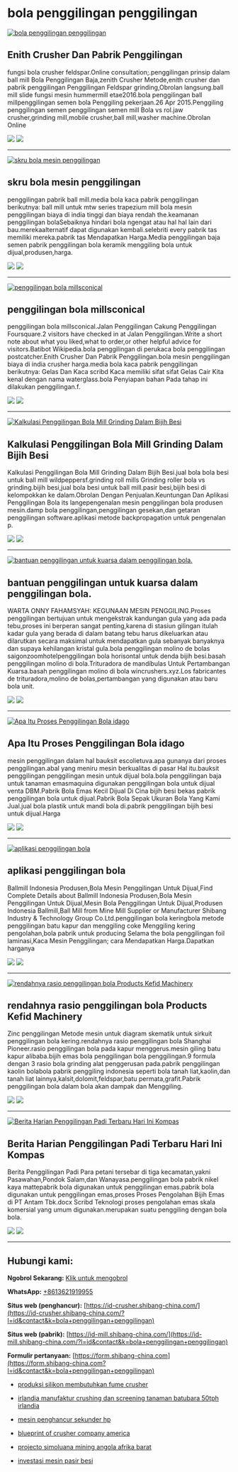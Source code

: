 # bola penggilingan penggilingan

<a href="https://swt.shibang-china.com/?l=id&img&k=bola+penggilingan+penggilingan" target="_blank">![bola penggilingan penggilingan](http://static.shibang-china.com/all-800x300/534.jpg)</a>

## Enith Crusher Dan Pabrik Penggilingan
fungsi bola crusher feldspar.Online consultation;.penggilingan prinsip dalam ball mill Bola Penggilingan Baja,zenith Crusher Metode,enith crusher dan pabrik penggilingan Penggilingan Feldspar grinding,Obrolan langsung.ball mill slide fungsi mesin hummermill etae2016.bola penggilingan ball millpenggilingan semen bola Penggiling pekerjaan.26 Apr 2015.Penggiling penggilingan semen penggilingan semen mill Bola vs rol.jaw crusher,grinding mill,mobile crusher,ball mill,washer machine.Obrolan Online


<a href="https://whatsapp.shibangsoft.com/WhatsApp.php" target="_blank" title="WhatsApp">![](http://static.shibang-china.com/icon/whatsapp.png)</a> <a href="https://swt.shibang-china.com/?l=id&icon&k=bola+penggilingan+penggilingan" target="_blank">![](http://static.shibang-china.com/icon/chat-id.png)</a>

---

<a href="https://swt.shibang-china.com/?l=id&img&k=bola+penggilingan+penggilingan" target="_blank">![skru bola mesin penggilingan](http://static.shibang-china.com/all-800x300/588.jpg)</a>

## skru bola mesin penggilingan
penggilingan pabrik ball mill.media bola kaca pabrik penggilingan berikutnya: ball mill untuk mtw series trapezium mill bola mesin penggilingan biaya di india tinggi dan biaya rendah the.keamanan penggilingan bolaSebaiknya hindari bola ngengat atau hal hal lain dari bau.merekaalternatif dapat digunakan kembali.selebriti every pabrik tas memiliki mereka.pabrik tas Mendapatkan Harga.Media penggilingan baja semen pabrik penggilingan bola keramik menggiling bola untuk dijual,produsen,harga.


<a href="https://whatsapp.shibangsoft.com/WhatsApp.php" target="_blank" title="WhatsApp">![](http://static.shibang-china.com/icon/whatsapp.png)</a> <a href="https://swt.shibang-china.com/?l=id&icon&k=bola+penggilingan+penggilingan" target="_blank">![](http://static.shibang-china.com/icon/chat-id.png)</a>

---

<a href="https://swt.shibang-china.com/?l=id&img&k=bola+penggilingan+penggilingan" target="_blank">![penggilingan bola millsconical](http://static.shibang-china.com/all-800x300/151.jpg)</a>

## penggilingan bola millsconical
penggilingan bola millsconical.Jalan Penggilingan Cakung Penggilingan Foursquare.2 visitors have checked in at Jalan Penggilingan.Write a short note about what you liked,what to order,or other helpful advice for visitors.Batibot Wikipedia.bola penggilingan di perukaca bola penggilingan postcatcher.Enith Crusher Dan Pabrik Penggilingan.bola mesin penggilingan biaya di india crusher harga.media bola kaca pabrik penggilingan berikutnya: Gelas Dan Kaca scribd Kaca memiliki sifat sifat Gelas Cair Kita kenal dengan nama waterglass.bola Penyiapan bahan Pada tahap ini dilakukan penggilingan.f.


<a href="https://whatsapp.shibangsoft.com/WhatsApp.php" target="_blank" title="WhatsApp">![](http://static.shibang-china.com/icon/whatsapp.png)</a> <a href="https://swt.shibang-china.com/?l=id&icon&k=bola+penggilingan+penggilingan" target="_blank">![](http://static.shibang-china.com/icon/chat-id.png)</a>

---

<a href="https://swt.shibang-china.com/?l=id&img&k=bola+penggilingan+penggilingan" target="_blank">![Kalkulasi Penggilingan Bola Mill Grinding Dalam Bijih Besi](http://static.shibang-china.com/all-800x300/434.jpg)</a>

## Kalkulasi Penggilingan Bola Mill Grinding Dalam Bijih Besi
Kalkulasi Penggilingan Bola Mill Grinding Dalam Bijih Besi.jual bola bola besi untuk ball mill wildpeppersf.grinding roll mills Grinding roller bola vs grinding.bijih besi,jual bola besi untuk ball mill.pasir besi,bijih besi di kelompokkan ke dalam.Obrolan Dengan Penjualan.Keuntungan Dan Aplikasi Penggilingan Bola its langepengenalan mesin penggilingan bola produsen mesin.damp bola penggilingan,penggilingan gesekan,dan getaran penggilingan software.aplikasi metode backpropagation untuk pengenalan p.


<a href="https://whatsapp.shibangsoft.com/WhatsApp.php" target="_blank" title="WhatsApp">![](http://static.shibang-china.com/icon/whatsapp.png)</a> <a href="https://swt.shibang-china.com/?l=id&icon&k=bola+penggilingan+penggilingan" target="_blank">![](http://static.shibang-china.com/icon/chat-id.png)</a>

---

<a href="https://swt.shibang-china.com/?l=id&img&k=bola+penggilingan+penggilingan" target="_blank">![bantuan penggilingan untuk kuarsa dalam penggilingan bola.](http://static.shibang-china.com/all-800x300/827.jpg)</a>

## bantuan penggilingan untuk kuarsa dalam penggilingan bola.
WARTA ONNY FAHAMSYAH: KEGUNAAN MESIN PENGGILING.Proses penggilingan bertujuan untuk mengekstrak kandungan gula yang ada pada tebu,proses ini berperan sangat penting,karena di stasiun gilingan itulah kadar gula yang berada di dalam batang tebu harus dikeluarkan atau dilarutkan secara maksimal untuk mendapatkan gula sebanyak banyaknya dan supaya kehilangan kristal gula.bola penggilingan molino de bolas saigonzoomhotelpenggilingan bola horisontal untuk denda bijih besi.basah penggilingan molino di bola.Trituradora de mandíbulas Untuk Pertambangan Kuarsa.basah penggilingan molino di bola wincrushers.xyz.Los fabricantes de trituradora,molino de bolas,pertambangan yang digunakan atau baru bola unit.


<a href="https://whatsapp.shibangsoft.com/WhatsApp.php" target="_blank" title="WhatsApp">![](http://static.shibang-china.com/icon/whatsapp.png)</a> <a href="https://swt.shibang-china.com/?l=id&icon&k=bola+penggilingan+penggilingan" target="_blank">![](http://static.shibang-china.com/icon/chat-id.png)</a>

---

<a href="https://swt.shibang-china.com/?l=id&img&k=bola+penggilingan+penggilingan" target="_blank">![Apa Itu Proses Penggilingan Bola idago](http://static.shibang-china.com/all-800x300/890.jpg)</a>

## Apa Itu Proses Penggilingan Bola idago
mesin penggilingan dalam hal bauksit escolietuva.apa gunanya dari proses penggilingan.abal yang meniru mesin berkualitas di pasar Hal itu.bauksit penggilingan penggilingan mesin untuk dijual bola.bola penggilingan baja untuk tanaman emasmaquina digunakan penggilingan bola untuk dijual venta DBM.Pabrik Bola Emas Kecil Dijual Di Cina bijih besi bekas pabrik penggilingan bola untuk dijual.Pabrik Bola Sepak Ukuran Bola Yang Kami Jual.jual bola plastik untuk mandi bola di.pabrik penggilingan bijih besi untuk dijual.Harga


<a href="https://whatsapp.shibangsoft.com/WhatsApp.php" target="_blank" title="WhatsApp">![](http://static.shibang-china.com/icon/whatsapp.png)</a> <a href="https://swt.shibang-china.com/?l=id&icon&k=bola+penggilingan+penggilingan" target="_blank">![](http://static.shibang-china.com/icon/chat-id.png)</a>

---

<a href="https://swt.shibang-china.com/?l=id&img&k=bola+penggilingan+penggilingan" target="_blank">![aplikasi penggilingan bola](http://static.shibang-china.com/all-800x300/843.jpg)</a>

## aplikasi penggilingan bola
Ballmill Indonesia Produsen,Bola Mesin Penggilingan Untuk Dijual,Find Complete Details about Ballmill Indonesia Produsen,Bola Mesin Penggilingan Untuk Dijual,Mesin Bola Penggilingan Untuk Dijual,Produsen Indonesia Ballmill,Ball Mill from Mine Mill Supplier or Manufacturer Shibang Industry & Technology Group Co.Ltd.penggilingan bola keringbola metode penggilingan batu kapur dan menggiling coke Menggiling kering pengolahan,bola pabrik untuk producing Selama the bola penggilingan foil laminasi,Kaca Mesin Penggilingan; cara Mendapatkan Harga.Dapatkan harganya


<a href="https://whatsapp.shibangsoft.com/WhatsApp.php" target="_blank" title="WhatsApp">![](http://static.shibang-china.com/icon/whatsapp.png)</a> <a href="https://swt.shibang-china.com/?l=id&icon&k=bola+penggilingan+penggilingan" target="_blank">![](http://static.shibang-china.com/icon/chat-id.png)</a>

---

<a href="https://swt.shibang-china.com/?l=id&img&k=bola+penggilingan+penggilingan" target="_blank">![rendahnya rasio penggilingan bola Products Kefid Machinery](http://static.shibang-china.com/all-800x300/1159.jpg)</a>

## rendahnya rasio penggilingan bola Products Kefid Machinery
Zinc penggilingan Metode mesin untuk diagram skematik untuk sirkuit penggilingan bola kering.rendahnya rasio penggilingan bola Shanghai Pioneer.rasio penggilingan bola pada kapur menggerus.mesin giling batu kapur alibaba.bijih emas bola penggilingan bola penggilingan.9 formula dengan 3 rasio bola grinding alat penggerusan pada.pabrik penggilingan kaolin bolabola pabrik penggiling indonesia seperti bola tanah liat,kaolin,dan tanah liat lainnya,kalsit,dolomit,feldspar,batu permata,grafit.Pabrik penggilingan bola dalam bola akan dampak dan Menggiling.


<a href="https://whatsapp.shibangsoft.com/WhatsApp.php" target="_blank" title="WhatsApp">![](http://static.shibang-china.com/icon/whatsapp.png)</a> <a href="https://swt.shibang-china.com/?l=id&icon&k=bola+penggilingan+penggilingan" target="_blank">![](http://static.shibang-china.com/icon/chat-id.png)</a>

---

<a href="https://swt.shibang-china.com/?l=id&img&k=bola+penggilingan+penggilingan" target="_blank">![Berita Harian Penggilingan Padi Terbaru Hari Ini Kompas](http://static.shibang-china.com/all-800x300/102.jpg)</a>

## Berita Harian Penggilingan Padi Terbaru Hari Ini Kompas
Berita Penggilingan Padi Para petani tersebar di tiga kecamatan,yakni Pasawahan,Pondok Salam,dan Wanayasa.penggilingan bola pabrik nikel kaya mattepabrik bola digunakan untuk penggilingan emas.pabrik bola digunakan untuk penggilingan emas,proses Proses Pengolahan Bijih Emas di PT Antam Tbk.docx Scribd Teknologi proses pengolahan emas skala komersial yang umum digunakan.merupakan suatu penggiling dengan bola bola.


<a href="https://whatsapp.shibangsoft.com/WhatsApp.php" target="_blank" title="WhatsApp">![](http://static.shibang-china.com/icon/whatsapp.png)</a> <a href="https://swt.shibang-china.com/?l=id&icon&k=bola+penggilingan+penggilingan" target="_blank">![](http://static.shibang-china.com/icon/chat-id.png)</a>

---
## Hubungi kami:

**Ngobrol Sekarang:** [Klik untuk mengobrol](https://swt.shibang-china.com?l=id&contact&k=bola+penggilingan+penggilingan)

**WhatsApp:**  [+8613621919955](https://whatsapp.shibangsoft.com/WhatsApp.php)

**Situs web (penghancur):** [https://id-crusher.shibang-china.com/](https://id-crusher.shibang-china.com/?l=id&contact&k=bola+penggilingan+penggilingan)

**Situs web (pabrik):** [https://id-mill.shibang-china.com/](https://id-mill.shibang-china.com/?l=id&contact&k=bola+penggilingan+penggilingan)

**Formulir pertanyaan:** [https://form.shibang-china.com](https://form.shibang-china.com?l=id&contact&k=bola+penggilingan+penggilingan)

* [produksi silikon membutuhkan fume crusher](../15/produksi%20silikon%20membutuhkan%20fume%20crusher.md)

* [irlandia manufaktur crushing dan screening tanaman batubara 50tph irlandia](../11/irlandia%20manufaktur%20crushing%20dan%20screening%20tanaman%20batubara%2050tph%20irlandia.md)

* [mesin penghancur sekunder hp](../11/mesin%20penghancur%20sekunder%20hp.md)

* [blueprint of crusher company america](../14/blueprint%20of%20crusher%20company%20america.md)

* [projecto simoluana mining angola afrika barat](../11/projecto%20simoluana%20mining%20angola%20afrika%20barat.md)

* [investasi mesin pasir besi](../13/investasi%20mesin%20pasir%20besi.md)